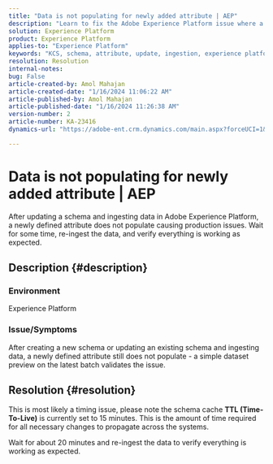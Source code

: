 ```yaml
---
title: "Data is not populating for newly added attribute | AEP"
description: "Learn to fix the Adobe Experience Platform issue where a newly defined attribute does not populate. Wait and re-ingest the data."
solution: Experience Platform
product: Experience Platform
applies-to: "Experience Platform"
keywords: "KCS, schema, attribute, update, ingestion, experience platform, AEP"
resolution: Resolution
internal-notes: 
bug: False
article-created-by: Amol Mahajan
article-created-date: "1/16/2024 11:06:22 AM"
article-published-by: Amol Mahajan
article-published-date: "1/16/2024 11:26:38 AM"
version-number: 2
article-number: KA-23416
dynamics-url: "https://adobe-ent.crm.dynamics.com/main.aspx?forceUCI=1&pagetype=entityrecord&etn=knowledgearticle&id=a1349644-5fb4-ee11-a569-6045bd006079"

---
```

# Data is not populating for newly added attribute | AEP


After updating a schema and ingesting data in Adobe Experience Platform, a newly defined attribute does not populate causing production issues. Wait for some time, re-ingest the data, and verify everything is working as expected.

## Description {#description}


### <b>Environment</b>

Experience Platform



### <b>Issue/Symptoms</b>

After creating a new schema or updating an existing schema and ingesting data, a newly defined attribute still does not populate - a simple dataset preview on the latest batch validates the issue.


## Resolution {#resolution}


This is most likely a timing issue, please note the schema cache <b>TTL (Time-To-Live)</b> is currently set to 15 minutes. This is the amount of time required for all necessary changes to propagate across the systems.

Wait for about 20 minutes and re-ingest the data to verify everything is working as expected.
